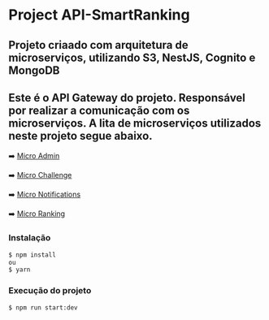 # Project API-SmartRanking

## Projeto criaado com arquitetura de microserviços, utilizando S3, NestJS, Cognito e MongoDB

## Este é o API Gateway do projeto. Responsável por realizar a comunicação com os microserviços. A lita de microserviços utilizados neste projeto segue abaixo.

:arrow_right: [Micro Admin](https://github.com/italo-lima/micro-admin-backend)

:arrow_right: [Micro Challenge](https://github.com/italo-lima/micro-challenges)

:arrow_right: [Micro Notifications](https://github.com/italo-lima/micro-notifications)

:arrow_right: [Micro Ranking](https://github.com/italo-lima/micro-rankings)


### Instalação

```bash
$ npm install
ou
$ yarn
```

### Execução do projeto

```bash
$ npm run start:dev
```
